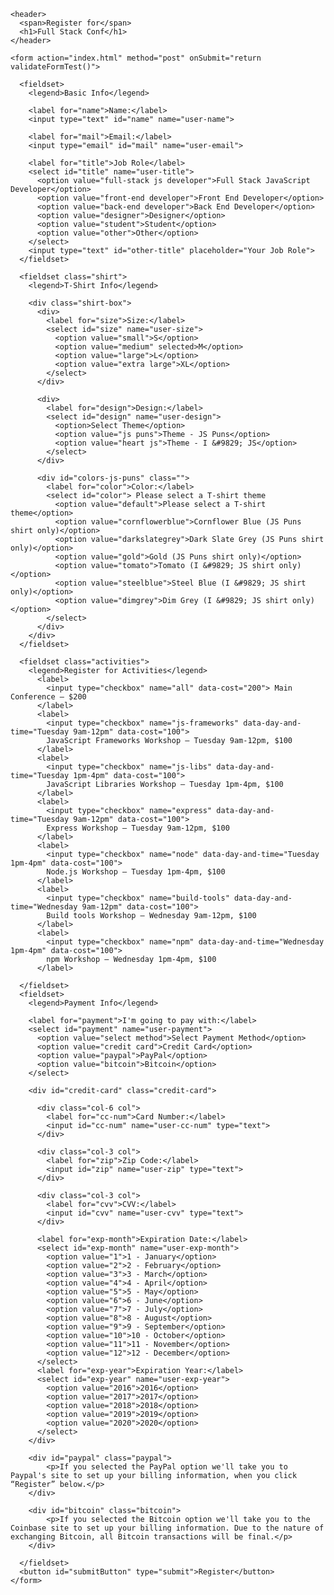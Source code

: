 <html lang="en">
<head>
  <meta charset="utf-8">
  <meta name="viewport" content="width=device-width, initial-scale=1.0">
	<title>Register for Full Stack Conf</title>
  <link rel="stylesheet" href="css/style.css">
  <link rel="stylesheet" href="css/normalize.css">
</head>
<body>
	<div class="container">
    
    <header>
      <span>Register for</span>
      <h1>Full Stack Conf</h1>
    </header>

    <form action="index.html" method="post" onSubmit="return validateFormTest()">
              
      <fieldset>         
        <legend>Basic Info</legend>
        
        <label for="name">Name:</label>
        <input type="text" id="name" name="user-name">
        
        <label for="mail">Email:</label>
        <input type="email" id="mail" name="user-email">
        
        <label for="title">Job Role</label>
        <select id="title" name="user-title">
          <option value="full-stack js developer">Full Stack JavaScript Developer</option>
          <option value="front-end developer">Front End Developer</option>
          <option value="back-end developer">Back End Developer</option>
          <option value="designer">Designer</option>          
          <option value="student">Student</option>
          <option value="other">Other</option>  
        </select>  
        <input type="text" id="other-title" placeholder="Your Job Role">         
      </fieldset>
      
      <fieldset class="shirt">
        <legend>T-Shirt Info</legend>
        
        <div class="shirt-box">
          <div>
            <label for="size">Size:</label>
            <select id="size" name="user-size">
              <option value="small">S</option>
              <option value="medium" selected>M</option>
              <option value="large">L</option>
              <option value="extra large">XL</option>
            </select>
          </div>

          <div>
            <label for="design">Design:</label>
            <select id="design" name="user-design">
              <option>Select Theme</option>
              <option value="js puns">Theme - JS Puns</option>
              <option value="heart js">Theme - I &#9829; JS</option>
            </select>
          </div>

          <div id="colors-js-puns" class="">
            <label for="color">Color:</label>
            <select id="color"> Please select a T-shirt theme
              <option value="default">Please select a T-shirt theme</option>
              <option value="cornflowerblue">Cornflower Blue (JS Puns shirt only)</option>
              <option value="darkslategrey">Dark Slate Grey (JS Puns shirt only)</option> 
              <option value="gold">Gold (JS Puns shirt only)</option> 
              <option value="tomato">Tomato (I &#9829; JS shirt only)</option>
              <option value="steelblue">Steel Blue (I &#9829; JS shirt only)</option> 
              <option value="dimgrey">Dim Grey (I &#9829; JS shirt only)</option> 
            </select>
          </div>
        </div>               
      </fieldset>

      <fieldset class="activities">
        <legend>Register for Activities</legend>
          <label>
            <input type="checkbox" name="all" data-cost="200"> Main Conference — $200
          </label>
          <label>
            <input type="checkbox" name="js-frameworks" data-day-and-time="Tuesday 9am-12pm" data-cost="100"> 
            JavaScript Frameworks Workshop — Tuesday 9am-12pm, $100
          </label>
          <label>
            <input type="checkbox" name="js-libs" data-day-and-time="Tuesday 1pm-4pm" data-cost="100"> 
            JavaScript Libraries Workshop — Tuesday 1pm-4pm, $100
          </label>
          <label>
            <input type="checkbox" name="express" data-day-and-time="Tuesday 9am-12pm" data-cost="100"> 
            Express Workshop — Tuesday 9am-12pm, $100
          </label>
          <label>
            <input type="checkbox" name="node" data-day-and-time="Tuesday 1pm-4pm" data-cost="100"> 
            Node.js Workshop — Tuesday 1pm-4pm, $100
          </label>          
          <label>
            <input type="checkbox" name="build-tools" data-day-and-time="Wednesday 9am-12pm" data-cost="100"> 
            Build tools Workshop — Wednesday 9am-12pm, $100
          </label>
          <label>
            <input type="checkbox" name="npm" data-day-and-time="Wednesday 1pm-4pm" data-cost="100"> 
            npm Workshop — Wednesday 1pm-4pm, $100
          </label>
                  	
      </fieldset>
      <fieldset>
        <legend>Payment Info</legend>

        <label for="payment">I'm going to pay with:</label>
        <select id="payment" name="user-payment">
          <option value="select method">Select Payment Method</option>
          <option value="credit card">Credit Card</option>
          <option value="paypal">PayPal</option>
          <option value="bitcoin">Bitcoin</option>
        </select>

        <div id="credit-card" class="credit-card">

          <div class="col-6 col">
            <label for="cc-num">Card Number:</label>
            <input id="cc-num" name="user-cc-num" type="text">
          </div>

          <div class="col-3 col">
            <label for="zip">Zip Code:</label>
            <input id="zip" name="user-zip" type="text">
          </div>

          <div class="col-3 col">
            <label for="cvv">CVV:</label>
            <input id="cvv" name="user-cvv" type="text"> 
          </div>

          <label for="exp-month">Expiration Date:</label>
          <select id="exp-month" name="user-exp-month">
            <option value="1">1 - January</option>
            <option value="2">2 - February</option>
            <option value="3">3 - March</option>
            <option value="4">4 - April</option>
            <option value="5">5 - May</option>
            <option value="6">6 - June</option>
            <option value="7">7 - July</option>
            <option value="8">8 - August</option>
            <option value="9">9 - September</option>
            <option value="10">10 - October</option>
            <option value="11">11 - November</option>	
            <option value="12">12 - December</option>          		          
          </select>
          <label for="exp-year">Expiration Year:</label>
          <select id="exp-year" name="user-exp-year">
            <option value="2016">2016</option>
            <option value="2017">2017</option>
            <option value="2018">2018</option>
            <option value="2019">2019</option>
            <option value="2020">2020</option>        		          
          </select> 	                  	         
        </div>

        <div id="paypal" class="paypal">
        	<p>If you selected the PayPal option we'll take you to Paypal's site to set up your billing information, when you click “Register” below.</p>
        </div> 

        <div id="bitcoin" class="bitcoin">
        	<p>If you selected the Bitcoin option we'll take you to the Coinbase site to set up your billing information. Due to the nature of exchanging Bitcoin, all Bitcoin transactions will be final.</p>
        </div>                  

      </fieldset>        
      <button id="submitButton" type="submit">Register</button>
    </form>

  </div>
  <script src="https://code.jquery.com/jquery-3.4.1.js"
  integrity="sha256-WpOohJOqMqqyKL9FccASB9O0KwACQJpFTUBLTYOVvVU="
  crossorigin="anonymous"></script>
  <script src="./js/script.js" ></script>
  
</body>
</html>
